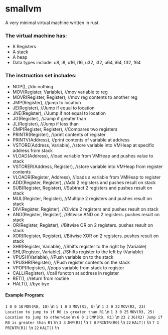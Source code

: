 # smallvm
A very minimal virtual machine written in rust.
### The virtual machine has:
-   8 Registers
-   A stack
-   A heap
-   Data types include: u8, i8, u16, i16, u32, i32, u64, i64, f32, f64

### The instruction set includes: 
-    NOP(),                          //do nothing
-    MOV(Register, Variable),        //mov variable to reg
-    MOVR(Register, Register),       //mov reg contents to another reg
-    JMP(Register),                  //jump to location
-    JE(Register),                   //Jump if equal to location
-    JNE(Register),                  //Jump if not equal to location
-    JG(Register),                   //Jump if greater than
-    JL(Register),                   //Jump if less than
-    CMP(Register, Register),        //Compares two registers
-    PRINTR(Register),               //print contents of register
-    PRINTV(Address),                //print contents of variable at address
-    VSTORE(Address, Variable),      //store variable into VMHeap at specific address from stack
-    VLOAD(Address),                 //load variable from VMHeap and pushes value to stack
-    VSTORER(Address, Register),     //store variable into VMHeap from register contents
-    VLOADR(Register, Address),      //loads a variable from VMHeap to register
-    ADD(Register, Register),        //Add 2 registers and pushes result on stack
-    SUB(Register, Register),        //Subtract 2 registers and pushes result on stack
-    MUL(Register, Register),        //Multiple 2 registers and pushes result on stack
-    DIV(Register, Register),        //Divide 2 registers and pushes result on stack
-    AND(Register, Register),        //Bitwise AND on 2 registers. pushes result on stack
-    OR(Register, Register),         //Bitwise OR on 2 registers. pushes result on stack
-    XOR(Register, Register),        //Bitwise XOR on 2 registers. pushes result on stack
-    SHR(Register, Variable),        //Shifts register to the right by (Variable)
-    SHL(Register, Variable),        //Shifts register to the left by (Variable)
-    VPUSH(Variable),                //Push variable on to the stack
-    VPUSHR(Register),               //Push register contents on the stack
-    VPOP(Register),                 //pops variable from stack to register
-    CALL(Register),                 //call functon at address in register
-    RET(),                          //return from routine
-    HALT(),                         //bye bye

#### Example Program:
`1 0 0 10`     `MOV(R0, 10)` \n
`1 1 0 8`      `MOV(R1, 8)` \n
`1 2 0 22`     `MOV(R2, 23) Location to jump to if R0 is greater than R1` \n
`1 3 0 25`     `MOV(R3, 25) Location to jump to otherwise` \n
`6 0 1`        `CMP(R0, R1)` \n
`23 2`         `JG(R2) Jump if R0 is greater than R1` \n
`3 3`          `JMP(R3)` \n
`7 0`          `PRINTR(R0)` \n
`22`           `HALT()` \n
`7 1`          `PRINTR(R1)` \n
`22`           `HALT()` \n
